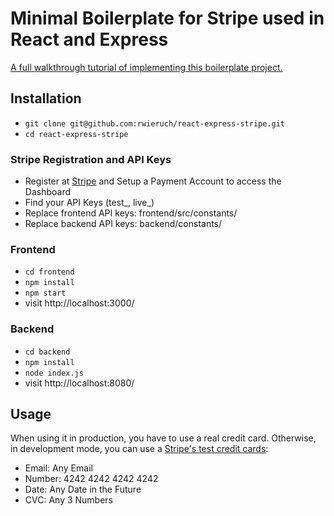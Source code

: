 # Minimal Boilerplate for Stripe used in React and Express

[A full walkthrough tutorial of implementing this boilerplate project.](https://www.robinwieruch.de/react-express-stripe-payment/)

## Installation

* `git clone git@github.com:rwieruch/react-express-stripe.git`
* `cd react-express-stripe`

### Stripe Registration and API Keys

* Register at [Stripe](https://stripe.com/) and Setup a Payment Account to access the Dashboard
* Find your API Keys (test_, live_)
* Replace frontend API keys: frontend/src/constants/
* Replace backend API keys: backend/constants/

### Frontend

* `cd frontend`
* `npm install`
* `npm start`
* visit http://localhost:3000/

### Backend

* `cd backend`
* `npm install`
* `node index.js`
* visit http://localhost:8080/

## Usage

When using it in production, you have to use a real credit card. Otherwise, in development mode, you can use a [Stripe's test credit cards](https://stripe.com/docs/testing#cards):

* Email: Any Email
* Number: 4242 4242 4242 4242
* Date: Any Date in the Future
* CVC: Any 3 Numbers
